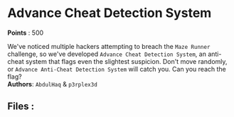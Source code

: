# Advance Cheat Detection System
**Points** : 500

We've noticed multiple hackers attempting to breach the `Maze Runner` challenge, so we've developed `Advance Cheat Detection System`, an anti-cheat system that flags even the slightest suspicion. Don't move randomly, or `Advance Anti-Cheat Detection System` will catch you. Can you reach the flag?<br><b>Authors</b>: `AbdulHaq` & `p3rplex3d`


## Files : 
